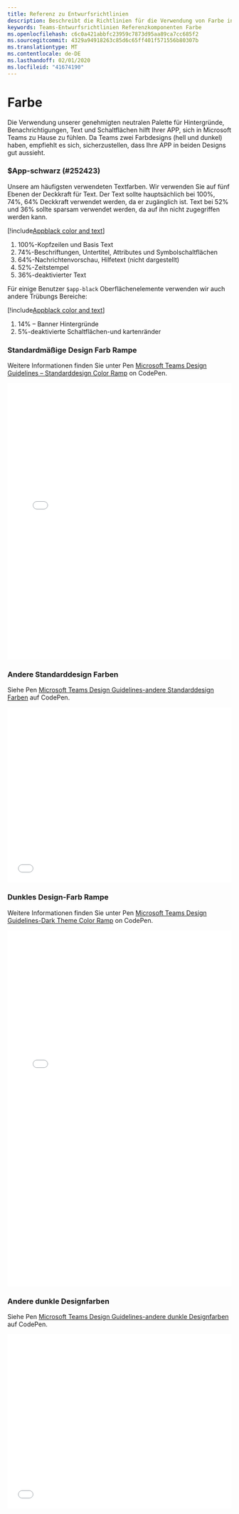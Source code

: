 ```yaml
---
title: Referenz zu Entwurfsrichtlinien
description: Beschreibt die Richtlinien für die Verwendung von Farbe in den apps
keywords: Teams-Entwurfsrichtlinien Referenzkomponenten Farbe
ms.openlocfilehash: c6c0a421abbfc23959c7873d95aa89ca7cc685f2
ms.sourcegitcommit: 4329a94918263c85d6c65ff401f571556b80307b
ms.translationtype: MT
ms.contentlocale: de-DE
ms.lasthandoff: 02/01/2020
ms.locfileid: "41674190"
---
```

# <a name="color"></a>Farbe

Die Verwendung unserer genehmigten neutralen Palette für Hintergründe, Benachrichtigungen, Text und Schaltflächen hilft Ihrer APP, sich in Microsoft Teams zu Hause zu fühlen. Da Teams zwei Farbdesigns (hell und dunkel) haben, empfiehlt es sich, sicherzustellen, dass Ihre APP in beiden Designs gut aussieht.

### <a name="app-black-252423"></a>$App-schwarz (#252423)

Unsere am häufigsten verwendeten Textfarben. Wir verwenden Sie auf fünf Ebenen der Deckkraft für Text. Der Text sollte hauptsächlich bei 100%, 74%, 64% Deckkraft verwendet werden, da er zugänglich ist. Text bei 52% und 36% sollte sparsam verwendet werden, da auf ihn nicht zugegriffen werden kann.

[!include[Appblack color and text](~/includes/design/color-image-appblack-text.html)]

1. 100%-Kopfzeilen und Basis Text
2. 74%-Beschriftungen, Untertitel, Attributes und Symbolschaltflächen
3. 64%-Nachrichtenvorschau, Hilfetext (nicht dargestellt)
4. 52%-Zeitstempel
5. 36%-deaktivierter Text

Für einige Benutzer `$app-black` Oberflächenelemente verwenden wir auch andere Trübungs Bereiche:

[!include[Appblack color and text](~/includes/design/color-image-appblack-ui.html)]

1. 14% – Banner Hintergründe
2. 5%-deaktivierte Schaltflächen-und kartenränder

### <a name="default-theme-color-ramp"></a>Standardmäßige Design Farb Rampe

Weitere Informationen finden Sie unter Pen [Microsoft Teams Design Guidelines – Standarddesign Color Ramp](https://codepen.io/msteams/pen/KyPmqL/) on CodePen.

<iframe height='620' scrolling='no' title='Microsoft Teams-Entwurfsrichtlinien – standardmäßige Design Farb Rampe' src='//codepen.io/msteams/embed/KyPmqL/?height=682&theme-id=31655&default-tab=result&embed-version=2' frameborder='no' allowtransparency='true' allowfullscreen='true' style='width: 100%;'>Weitere Informationen finden Sie unter Pen <a href='https://codepen.io/msteams/pen/KyPmqL/'>Microsoft Teams Design Guidelines – Standarddesign Color Ramp</a> by Microsoft Teams (<a href='https://codepen.io/msteams'>@msteams</a>) auf <a href='https://codepen.io'>CodePen</a>.
</iframe>

### <a name="other-default-theme-colors"></a>Andere Standarddesign Farben

Siehe Pen [Microsoft Teams Design Guidelines-andere Standarddesign Farben](https://codepen.io/msteams/pen/zPOdYJ/) auf CodePen.

<iframe height='392' scrolling='no' title='Microsoft Teams-Entwurfsrichtlinien – andere Standarddesign Farben' src='//codepen.io/msteams/embed/zPOdYJ/?height=442&theme-id=31655&default-tab=result&embed-version=2' frameborder='no' allowtransparency='true' allowfullscreen='true' style='width: 100%;'>Weitere Informationen finden Sie in den <a href='https://codepen.io/msteams/pen/zPOdYJ/'>Entwurfsrichtlinien für Pen Microsoft Teams – weitere Standarddesign Farben</a> von Microsoft Teams (<a href='https://codepen.io/msteams'>@msteams</a>) auf <a href='https://codepen.io'>CodePen</a>.
</iframe>

### <a name="dark-theme-color-ramp"></a>Dunkles Design-Farb Rampe

Weitere Informationen finden Sie unter Pen [Microsoft Teams Design Guidelines-Dark Theme Color Ramp](https://codepen.io/msteams/pen/BmBwjx/) on CodePen.

<iframe height='798' scrolling='no' title='Microsoft Teams-Entwurfsrichtlinien-dunkles Design Color Ramp' src='//codepen.io/msteams/embed/BmBwjx/?height=846&theme-id=31655&default-tab=result&embed-version=2' frameborder='no' allowtransparency='true' allowfullscreen='true' style='width: 100%;'>Weitere Informationen finden Sie unter Pen <a href='https://codepen.io/msteams/pen/BmBwjx/'>Microsoft Teams Design Guidelines-Dark Theme colour Ramp</a> by Microsoft Teams (<a href='https://codepen.io/msteams'>@msteams</a>) auf <a href='https://codepen.io'>CodePen</a>.
</iframe>

### <a name="other-dark-theme-colors"></a>Andere dunkle Designfarben

Siehe Pen [Microsoft Teams Design Guidelines-andere dunkle Designfarben](https://codepen.io/msteams/pen/zPOEXN/) auf CodePen.

<iframe height='390' scrolling='no' title='Microsoft Teams-Entwurfsrichtlinien – andere dunkle Designfarben' src='//codepen.io/msteams/embed/zPOEXN/?height=442&theme-id=31655&default-tab=result&embed-version=2' frameborder='no' allowtransparency='true' allowfullscreen='true' style='width: 100%;'>Siehe Pen <a href='https://codepen.io/msteams/pen/zPOEXN/'>Microsoft Teams Design Guidelines-other Dark Design Colors</a> by Microsoft Teams (<a href='https://codepen.io/msteams'>@msteams</a>) auf <a href='https://codepen.io'>CodePen</a>.
</iframe>